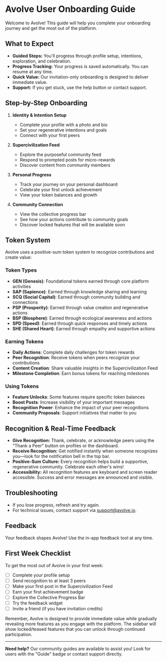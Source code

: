 # Avolve User Onboarding Guide

Welcome to Avolve! This guide will help you complete your onboarding journey and get the most out of the platform.

## What to Expect

- **Guided Steps:** You'll progress through profile setup, intentions, exploration, and celebration.
- **Progress Tracking:** Your progress is saved automatically. You can resume at any time.
- **Quick Value:** Our invitation-only onboarding is designed to deliver immediate value.
- **Support:** If you get stuck, use the help button or contact support.

## Step-by-Step Onboarding

1. **Identity & Intention Setup**

   - Complete your profile with a photo and bio
   - Set your regenerative intentions and goals
   - Connect with your first peers

2. **Supercivilization Feed**

   - Explore the purposeful community feed
   - Respond to prompted posts for micro-rewards
   - Discover content from community members

3. **Personal Progress**

   - Track your journey on your personal dashboard
   - Celebrate your first unlock achievement
   - View your token balances and growth

4. **Community Connection**
   - View the collective progress bar
   - See how your actions contribute to community goals
   - Discover locked features that will be available soon

## Token System

Avolve uses a positive-sum token system to recognize contributions and create value:

### Token Types

- **GEN (Genesis)**: Foundational tokens earned through core platform activities
- **SAP (Sapience)**: Earned through knowledge sharing and learning
- **SCQ (Social Capital)**: Earned through community building and connections
- **PSP (Prosperity)**: Earned through value creation and regenerative actions
- **BSP (Biosphere)**: Earned through ecological awareness and actions
- **SPD (Speed)**: Earned through quick responses and timely actions
- **SHE (Shared Heart)**: Earned through empathy and supportive actions

### Earning Tokens

- **Daily Actions**: Complete daily challenges for token rewards
- **Peer Recognition**: Receive tokens when peers recognize your contributions
- **Content Creation**: Share valuable insights in the Supercivilization Feed
- **Milestone Completion**: Earn bonus tokens for reaching milestones

### Using Tokens

- **Feature Unlocks**: Some features require specific token balances
- **Boost Posts**: Increase visibility of your important messages
- **Recognition Power**: Enhance the impact of your peer recognitions
- **Community Proposals**: Support initiatives that matter to you

## Recognition & Real-Time Feedback

- **Give Recognition:** Thank, celebrate, or acknowledge peers using the "Thank a Peer" button on profiles or the dashboard.
- **Receive Recognition:** Get notified instantly when someone recognizes you—look for the notification bell in the top bar.
- **Positive-Sum Culture:** Every recognition helps build a supportive, regenerative community. Celebrate each other's wins!
- **Accessibility:** All recognition features are keyboard and screen reader accessible. Success and error messages are announced and visible.

## Troubleshooting

- If you lose progress, refresh and try again.
- For technical issues, contact support via [support@avolve.io](mailto:support@avolve.io).

## Feedback

Your feedback shapes Avolve! Use the in-app feedback tool at any time.

## First Week Checklist

To get the most out of Avolve in your first week:

- [ ] Complete your profile setup
- [ ] Send recognition to at least 3 peers
- [ ] Make your first post in the Supercivilization Feed
- [ ] Earn your first achievement badge
- [ ] Explore the Collective Progress Bar
- [ ] Try the feedback widget
- [ ] Invite a friend (if you have invitation credits)

Remember, Avolve is designed to provide immediate value while gradually revealing more features as you engage with the platform. The sidebar will show locked/teased features that you can unlock through continued participation.

---

**Need help?** Our community guides are available to assist you! Look for users with the "Guide" badge or contact support directly.
